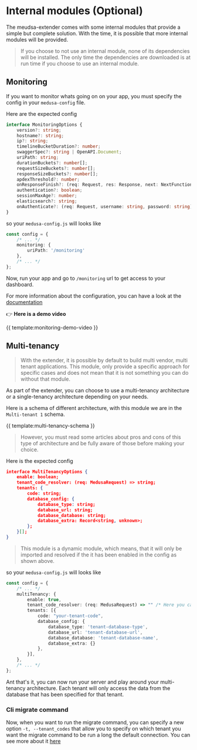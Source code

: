 # Internal modules (Optional)

The meudsa-extender comes with some internal modules that provide a simple but complete
solution. With the time, it is possible that more internal modules
will be provided.

> If you choose to not use an internal module, none of its dependencies will be installed.
> The only time the dependencies are downloaded is at run time if you choose to use an
> internal module.

## Monitoring

If you want to monitor whats going on on your app, you must specify the config
in your `medusa-config` file.

Here are the expected config

```typescript
interface MonitoringOptions {
    version?: string;
    hostname?: string;
    ip?: string;
    timelineBucketDuration?: number;
    swaggerSpec?: string | OpenAPI.Document;
    uriPath: string;
    durationBuckets?: number[];
    requestSizeBuckets?: number[];
    responseSizeBuckets?: number[];
    apdexThreshold?: number;
    onResponseFinish?: (req: Request, res: Response, next: NextFunction) => void | Promise<void>;
    authentication?: boolean;
    sessionMaxAge?: number;
    elasticsearch?: string;
    onAuthenticate?: (req: Request, username: string, password: string) => boolean | Promise<boolean>;
}
```

so your `medusa-config.js` will looks like

```typescript
const config = {
    /* ... */
    monitoring: {
        uriPath: '/monitoring'
    },
    /* ... */
};
```

Now, run your app and go to `/monitoring` url to get access to your dashboard.

For more information about the configuration, you can have a look at the [documentation](https://swaggerstats.io/guide/conf.html#options)

:point_right: __Here is a demo video__

{{ template:monitoring-demo-video }}

## Multi-tenancy

> With the extender, it is possible by default to build multi vendor, multi tenant
> applications. This module, only provide a specific approach for specific cases and does not
> mean that it is not something you can do without that module.

As part of the extender, you can choose to use a multi-tenancy architecture or a single-tenancy architecture depending
on your needs.

Here is a schema of different architecture, with this module we are in the `Multi-tenant 1` schema.

{{ template:multi-tenancy-schema }}

> However, you must read some articles about pros and cons of this type of architecture
> and be fully aware of those before making your choice.

Here is the expected config

```json
interface MultiTenancyOptions {
    enable: boolean;
	tenant_code_resolver: (req: MedusaRequest) => string;
	tenants: {
		code: string;
		database_config: {
			database_type: string;
			database_url: string;
			database_database: string;
			database_extra: Record<string, unknown>;
		};
	}[];
}
```

> This module is a dynamic module, which means, that it will only be imported and resolved
> if the it has been enabled in the config as shown above.

so your `medusa-config.js` will looks like

```typescript
const config = {
    /* ... */
    multiTenancy: {
        enable: true,
        tenant_code_resolver: (req: MedusaRequest) => "" /* Here you can grab the property on which the tenant code is stored */,
        tenants: [{
            code: "your-tenant-code",
            database_config: {
                database_type: 'tenant-database-type',
                database_url: 'tenant-database-url',
                database_database: 'tenant-database-name',
                database_extra: {}
            },
        }],
    },
    /* ... */
};
```

Ant that's it, you can now run your server and play around your multi-tenancy
architecture.
Each tenant will only access the data from the database that has been specified for that
tenant.

### Cli migrate command

Now, when you want to run the migrate command, you can specify a new option `-t, --tenant_codes` that allow you to specify
on which tenant you want the migrate command to be run a long the default connection.
You can see more about it [here](https://adrien2p.github.io/medusa-extender/#/?id=options-1)